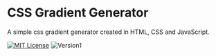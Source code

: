 
# CSS Gradient Generator

A simple css gradient generator created in HTML, CSS and JavaScript. 

[![MIT License](https://img.shields.io/badge/License-MIT-green.svg)](https://opensource.org/license/mit/) ![Version1](https://img.shields.io/badge/Version-1.0-blue.svg)
